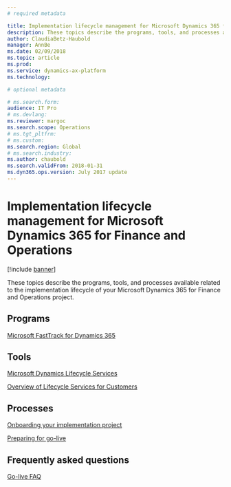 ```yaml
---
# required metadata

title: Implementation lifecycle management for Microsoft Dynamics 365 for Finance and Operations
description: These topics describe the programs, tools, and processes available related to the implementation lifecycle of your Microsoft Dynamics 365 for Finance and Operations project.
author: ClaudiaBetz-Haubold
manager: AnnBe
ms.date: 02/09/2018
ms.topic: article
ms.prod: 
ms.service: dynamics-ax-platform
ms.technology: 

# optional metadata

# ms.search.form:  
audience: IT Pro
# ms.devlang: 
ms.reviewer: margoc
ms.search.scope: Operations
# ms.tgt_pltfrm: 
# ms.custom: 
ms.search.region: Global
# ms.search.industry: 
ms.author: chaubold
ms.search.validFrom: 2018-01-31
ms.dyn365.ops.version: July 2017 update
---
```


# Implementation lifecycle management for Microsoft Dynamics 365 for Finance and Operations

[!include [banner](../includes/banner.md)]

These topics describe the programs, tools, and processes available related to the implementation lifecycle of your Microsoft Dynamics 365 for Finance and Operations project.

## Programs

[Microsoft FastTrack for Dynamics 365](../get-started/fasttrack-dynamics-365-overview.md)

## Tools
[Microsoft Dynamics Lifecycle Services](https://lcs.dynamics.com)

[Overview of Lifecycle Services for Customers](../../dev-itpro/lifecycle-services/lcs-works-lcs.md)

## Processes
[Onboarding your implementation project](onboard.md)

[Preparing for go-live](prepare-go-live.md) 

## Frequently asked questions
[Go-live FAQ](go-live-faq.md)
